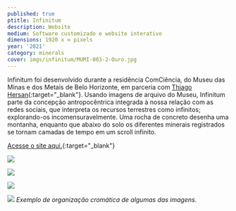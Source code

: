 ```yaml
---
published: true
ptitle: Infinitum
description: Website
medium: Software customizado e website interativo
dimensions: 1920 x ∞ pixels
year: '2021'
category: minerals
cover: imgs/infinitum/MUMI-003-2-Ouro.jpg
---
```

Infinitum foi desenvolvido durante a residência ComCiência, do Museu das Minas e dos Metais de Belo Horizonte, em parceria com [Thiago Hersan](https://thiagohersan.com/){:target="_blank"}. Usando imagens de arquivo do Museu, Infinitum parte da concepção antropocêntrica integrada à nossa relação com as redes sociais, que interpreta os recursos terrestres como infinitos; explorando-os incomensuravelmente. Uma rocha de concreto desenha uma montanha, enquanto que abaixo do solo os diferentes minerais registrados se tornam camadas de tempo em um scroll infinito.

[Acesse o site aqui.](https://infinitum.marinagem.com/){:target="_blank"}

![]({{site.baseurl}}/imgs/infinitum/mapa_textura.jpg)

![]({{site.baseurl}}/imgs/infinitum/Infinitum_0_laranja.jpg)

![]({{site.baseurl}}/imgs/infinitum/Infinitum_1_white.jpg)

![]({{site.baseurl}}/imgs/infinitum/Infinitum_2_green.jpg)
_Exemplo de organização cromática de algumas das imagens._
